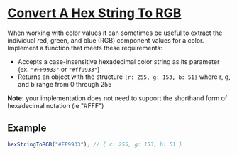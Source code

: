 # [Convert A Hex String To RGB](https://www.codewars.com/kata/5282b48bb70058e4c4000fa7)

When working with color values it can sometimes be useful to extract the individual red, green, and blue (RGB) component values for a color. Implement a function that meets these requirements:

- Accepts a case-insensitive hexadecimal color string as its parameter (ex. `"#FF9933"` or `"#ff9933"`)
- Returns an object with the structure `{r: 255, g: 153, b: 51}` where r, g, and b range from 0 through 255

**Note:** your implementation does not need to support the shorthand form of hexadecimal notation (ie "#FFF")

## Example

```javascript
hexStringToRGB("#FF9933"); // { r: 255, g: 153, b: 51 }
```
